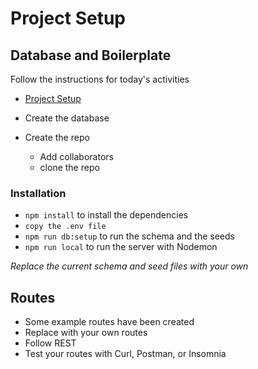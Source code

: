 # Project Setup

## Database and Boilerplate

Follow the instructions for today's activities

- [Project Setup](https://web.compass.lighthouselabs.ca/activities/353)

- Create the database
- Create the repo
  - Add collaborators
  - clone the repo

### Installation

- `npm install` to install the dependencies
- `copy the .env file`
- `npm run db:setup` to run the schema and the seeds
- `npm run local` to run the server with Nodemon

_Replace the current schema and seed files with your own_

## Routes

- Some example routes have been created
- Replace with your own routes
- Follow REST
- Test your routes with Curl, Postman, or Insomnia
